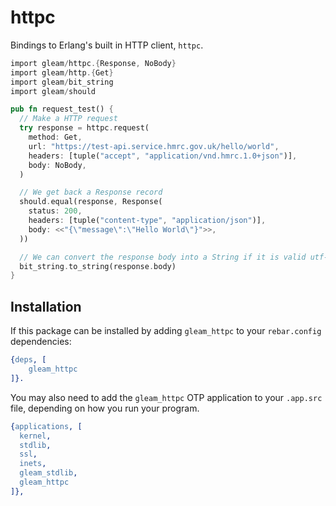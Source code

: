 # httpc

Bindings to Erlang's built in HTTP client, `httpc`.

```rust
import gleam/httpc.{Response, NoBody}
import gleam/http.{Get}
import gleam/bit_string
import gleam/should

pub fn request_test() {
  // Make a HTTP request
  try response = httpc.request(
    method: Get,
    url: "https://test-api.service.hmrc.gov.uk/hello/world",
    headers: [tuple("accept", "application/vnd.hmrc.1.0+json")],
    body: NoBody,
  )

  // We get back a Response record
  should.equal(response, Response(
    status: 200,
    headers: [tuple("content-type", "application/json")],
    body: <<"{\"message\":\"Hello World\"}">>,
  ))

  // We can convert the response body into a String if it is valid utf-8
  bit_string.to_string(response.body)
}
```

## Installation

If this package can be installed by adding `gleam_httpc` to your
`rebar.config` dependencies:

```erlang
{deps, [
    gleam_httpc
]}.
```

You may also need to add the `gleam_httpc` OTP application to your `.app.src`
file, depending on how you run your program.

```erlang
{applications, [
  kernel,
  stdlib,
  ssl,
  inets,
  gleam_stdlib,
  gleam_httpc
]},
```
